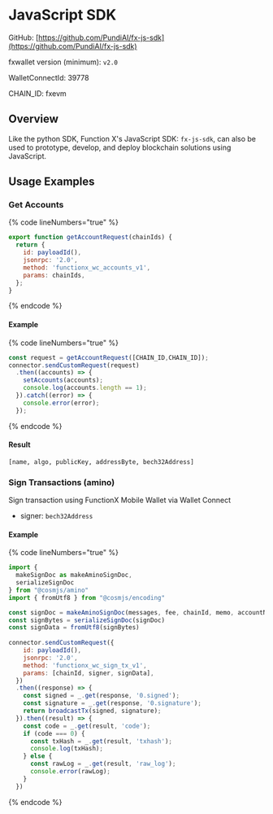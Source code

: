 # JavaScript SDK

GitHub: [https://github.com/PundiAI/fx-js-sdk](https://github.com/PundiAI/fx-js-sdk)

fxwallet version (minimum): `v2.0`

WalletConnectId: 39778

CHAIN\_ID: fxevm

## Overview

Like the python SDK, Function X's JavaScript SDK: `fx-js-sdk`, can also be used to prototype, develop, and deploy blockchain solutions using JavaScript.

## Usage Examples

### Get Accounts

{% code lineNumbers="true" %}
```javascript
export function getAccountRequest(chainIds) {
  return {
    id: payloadId(),
    jsonrpc: '2.0',
    method: 'functionx_wc_accounts_v1',
    params: chainIds,
  };
}
```
{% endcode %}

#### Example

{% code lineNumbers="true" %}
```javascript
const request = getAccountRequest([CHAIN_ID,CHAIN_ID]);
connector.sendCustomRequest(request)
  .then((accounts) => {
    setAccounts(accounts);
    console.log(accounts.length == 1);
  }).catch((error) => {
    console.error(error);
  });
```
{% endcode %}

#### Result

`[name, algo, publicKey, addressByte, bech32Address]`

### Sign Transactions (amino)

Sign transaction using FunctionX Mobile Wallet via Wallet Connect

* signer: `bech32Address`

#### Example

{% code lineNumbers="true" %}
```javascript
import {
  makeSignDoc as makeAminoSignDoc,
  serializeSignDoc
} from "@cosmjs/amino"
import { fromUtf8 } from "@cosmjs/encoding"

const signDoc = makeAminoSignDoc(messages, fee, chainId, memo, accountNumber, sequence)
const signBytes = serializeSignDoc(signDoc)
const signData = fromUtf8(signBytes)
     
connector.sendCustomRequest({
    id: payloadId(),
    jsonrpc: '2.0',
    method: 'functionx_wc_sign_tx_v1',
    params: [chainId, signer, signData],
  })
  .then((response) => {
    const signed = _.get(response, '0.signed');
    const signature = _.get(response, '0.signature');
    return broadcastTx(signed, signature);
  }).then((result) => {
    const code = _.get(result, 'code');
    if (code === 0) {
      const txHash = _.get(result, 'txhash');
      console.log(txHash);
    } else {
      const rawLog = _.get(result, 'raw_log');
      console.error(rawLog);
    }
  })
```
{% endcode %}
